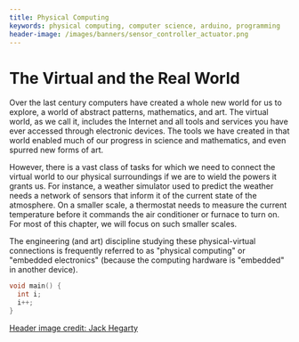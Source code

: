 ```yaml
---
title: Physical Computing
keywords: physical computing, computer science, arduino, programming
header-image: /images/banners/sensor_controller_actuator.png 
---
```


# The Virtual and the Real World

Over the last century computers have created a whole new world for us to
explore, a world of abstract patterns, mathematics, and art. The virtual world,
as we call it, includes the Internet and all tools and services you have ever
accessed through electronic devices. The tools we have created in that world
enabled much of our progress in science and mathematics, and even spurred new
forms of art.

However, there is a vast class of tasks for which we need to connect the
virtual world to our physical surroundings if we are to wield the powers it
grants us. For instance, a weather simulator used to predict the
weather needs a network of sensors that inform it of the current state of the
atmosphere. On a smaller scale, a thermostat needs to measure the current
temperature before it commands the air conditioner or furnace to turn on. For
most of this chapter, we will focus on such smaller scales.

The engineering (and art) discipline studying these physical-virtual
connections is frequently referred to as "physical computing" or "embedded
electronics" (because the computing hardware is "embedded" in another device).


```c++
void main() {
  int i;
  i++;
}
```

<a class="imagecredit" href="https://johnhegarty8.wixsite.com/johnhegarty">Header image credit: Jack Hegarty</a>